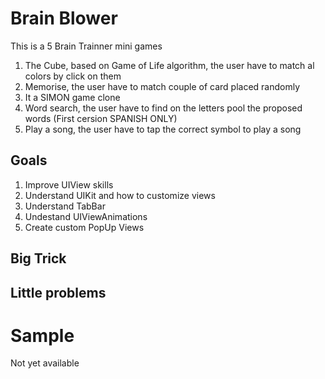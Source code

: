 # Brain Blower

This is a 5 Brain Trainner mini games
1. The Cube, based on Game of Life algorithm, the user have to match al colors by click on them
2. Memorise, the user have to match couple of card placed randomly
3. It a SIMON game clone
4. Word search, the user have to find on the letters pool the proposed words (First cersion SPANISH ONLY)
5. Play a song, the user have to tap the correct symbol to play a song

## Goals

1. Improve UIView skills
2. Understand UIKit and how to customize views
3. Understand TabBar
4. Undestand UIViewAnimations
5. Create custom PopUp Views

## Big Trick


## Little problems


# Sample
Not yet available

